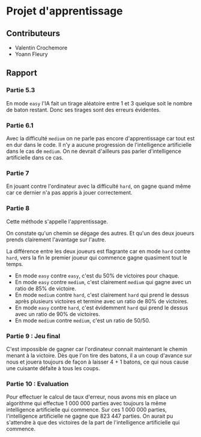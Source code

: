 # Projet d'apprentissage

## Contributeurs

* Valentin Crochemore
* Yoann Fleury

## Rapport

### Partie 5.3

En mode `easy` l'IA fait un tirage aléatoire entre 1 et 3 quelque soit le nombre
de baton restant. Donc ses tirages sont des erreurs évidentes.

### Partie 6.1

Avec la difficulté `medium` on ne parle pas encore d'apprentissage car tout est 
en dur dans le code. Il n'y a aucune progression de l'intelligence artificielle
dans le cas de `medium`. On ne devrait d'ailleurs pas parler d'intelligence 
artificielle dans ce cas.

### Partie 7

En jouant contre l'ordinateur avec la difficulté `hard`, on gagne quand même 
car ce dernier n'a pas appris à jouer correctement.

### Partie 8

Cette méthode s'appelle l'apprentissage.

On constate qu'un chemin se dégage des autres. Et qu'un des deux joueurs prends
clairement l'avantage sur l'autre.

La différence entre les deux joueurs est flagrante car en mode `hard` contre 
`hard`, vers la fin le premier joueur qui commence gagne quasiment tout le temps.

* En mode `easy` contre `easy`, c'est du 50% de victoires pour chaque.
* En mode `easy` contre `medium`, c'est clairement `medium` qui gagne avec un 
ratio de 85% de victoire.
* En mode `medium` contre `hard`, c'est clairement `hard` qui prend le dessus 
après plusieurs victoires et termine avec un ratio de 80% de victoires.
* En mode `easy` contre `hard`, c'est évidemment `hard` qui prend le dessus avec
un ratio de 90% de victoires.
* En mode `medium` contre `medium`, c'est un ratio de 50/50.

### Partie 9 : Jeu final

C'est impossible de gagner car l'ordinateur connait maintenant le chemin
menant à la victoire. Dès que l'on tire des batons, il a un coup d'avance sur 
nous et jouera toujours de façon à laisser 4 + 1 batons, ce qui nous cause une 
cuisante défaite à tous les coups.

### Partie 10 : Evaluation

Pour effectuer le calcul de taux d'erreur, nous avons mis en place un algorithme 
qui effectue 1 000 000 parties avec toujours la même intelligence artificielle 
qui commence. Sur ces 1 000 000 parties, l'intelligence artificielle ne gagne 
que 823 447 parties. On aurait pu s'attendre à que des victoires de la part 
de l'intelligence artificielle qui commence.